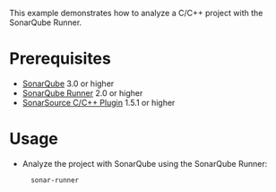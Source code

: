 This example demonstrates how to analyze a C/C++ project with the SonarQube Runner.

Prerequisites
=============
* [SonarQube](http://www.sonarsource.org/downloads/) 3.0 or higher
* [SonarQube Runner](http://docs.codehaus.org/x/N4KxDQ) 2.0 or higher
* [SonarSource C/C++ Plugin](http://www.sonarsource.com/products/plugins/languages/cpp/) 1.5.1 or higher

Usage
=====
* Analyze the project with SonarQube using the SonarQube Runner:

        sonar-runner
